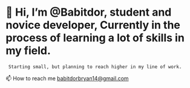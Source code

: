 # 👋 Hi, I’m @Babitdor, student and novice developer, Currently in the process of learning a lot of skills in my field. 
     Starting small, but planning to reach higher in my line of work.
     

 📫 How to reach me babitdorbryan14@gmail.com

<!---
Babitdor/Babitdor is a ✨ special ✨ repository because its `README.md` (this file) appears on your GitHub profile.
You can click the Preview link to take a look at your changes.
--->
